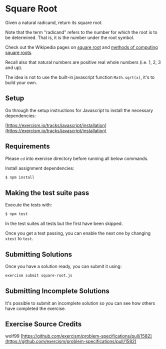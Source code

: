 # Square Root

Given a natural radicand, return its square root.

Note that the term "radicand" refers to the number for which the root is to be determined. That is, it is the number under the root symbol.

Check out the Wikipedia pages on [square root](https://en.wikipedia.org/wiki/Square_root) and [methods of computing square roots](https://en.wikipedia.org/wiki/Methods_of_computing_square_roots).

Recall also that natural numbers are positive real whole numbers (i.e. 1, 2, 3 and up).

The idea is not to use the built-in javascript function `Math.sqrt(x)`, it's to build your own.


## Setup

Go through the setup instructions for Javascript to install the necessary
dependencies:

[https://exercism.io/tracks/javascript/installation](https://exercism.io/tracks/javascript/installation)

## Requirements

Please `cd` into exercise directory before running all below commands.

Install assignment dependencies:

```bash
$ npm install
```

## Making the test suite pass

Execute the tests with:

```bash
$ npm test
```

In the test suites all tests but the first have been skipped.

Once you get a test passing, you can enable the next one by changing `xtest` to
`test`.


## Submitting Solutions

Once you have a solution ready, you can submit it using:

```bash
exercism submit square-root.js
```

## Submitting Incomplete Solutions

It's possible to submit an incomplete solution so you can see how others have
completed the exercise.

## Exercise Source Credits

wolf99 [https://github.com/exercism/problem-specifications/pull/1582](https://github.com/exercism/problem-specifications/pull/1582)

